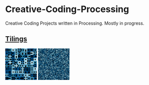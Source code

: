 # Creative-Coding-Processing
Creative Coding Projects written in Processing. Mostly in progress.

## [Tilings](Tilings)
<a href = "Tilings/Tilings_01"><img src="Tilings/Tilings_01.png" width="100" alt="Tilings_01.png"></a>
<a href = "Tilings/Tilings_01_01"><img src="Tilings/Tilings_01_01.png" width="100" alt="Tilings_01_01.png"></a>
